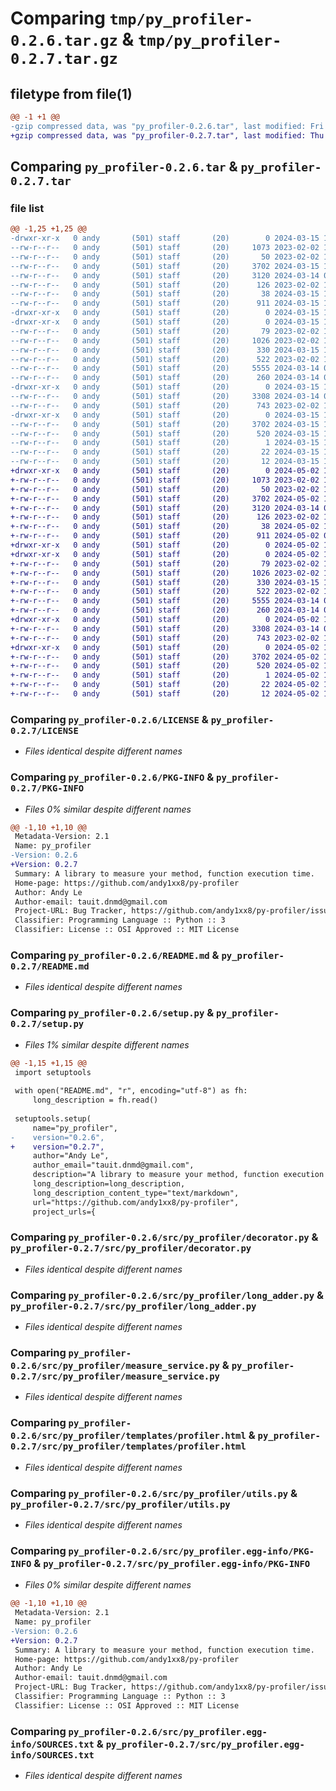 # Comparing `tmp/py_profiler-0.2.6.tar.gz` & `tmp/py_profiler-0.2.7.tar.gz`

## filetype from file(1)

```diff
@@ -1 +1 @@
-gzip compressed data, was "py_profiler-0.2.6.tar", last modified: Fri Mar 15 15:56:16 2024, max compression
+gzip compressed data, was "py_profiler-0.2.7.tar", last modified: Thu May  2 10:59:53 2024, max compression
```

## Comparing `py_profiler-0.2.6.tar` & `py_profiler-0.2.7.tar`

### file list

```diff
@@ -1,25 +1,25 @@
-drwxr-xr-x   0 andy       (501) staff       (20)        0 2024-03-15 15:56:16.512001 py_profiler-0.2.6/
--rw-r--r--   0 andy       (501) staff       (20)     1073 2023-02-02 15:54:28.000000 py_profiler-0.2.6/LICENSE
--rw-r--r--   0 andy       (501) staff       (20)       50 2023-02-02 15:54:28.000000 py_profiler-0.2.6/MANIFEST.in
--rw-r--r--   0 andy       (501) staff       (20)     3702 2024-03-15 15:56:16.511748 py_profiler-0.2.6/PKG-INFO
--rw-r--r--   0 andy       (501) staff       (20)     3120 2024-03-14 09:41:54.000000 py_profiler-0.2.6/README.md
--rw-r--r--   0 andy       (501) staff       (20)      126 2023-02-02 15:54:28.000000 py_profiler-0.2.6/pyproject.toml
--rw-r--r--   0 andy       (501) staff       (20)       38 2024-03-15 15:56:16.512055 py_profiler-0.2.6/setup.cfg
--rw-r--r--   0 andy       (501) staff       (20)      911 2024-03-15 15:56:03.000000 py_profiler-0.2.6/setup.py
-drwxr-xr-x   0 andy       (501) staff       (20)        0 2024-03-15 15:56:16.507237 py_profiler-0.2.6/src/
-drwxr-xr-x   0 andy       (501) staff       (20)        0 2024-03-15 15:56:16.510067 py_profiler-0.2.6/src/py_profiler/
--rw-r--r--   0 andy       (501) staff       (20)       79 2023-02-02 15:54:28.000000 py_profiler-0.2.6/src/py_profiler/__init__.py
--rw-r--r--   0 andy       (501) staff       (20)     1026 2023-02-02 15:54:28.000000 py_profiler-0.2.6/src/py_profiler/decorator.py
--rw-r--r--   0 andy       (501) staff       (20)      330 2024-03-15 15:55:53.000000 py_profiler-0.2.6/src/py_profiler/fastapi_profiler_controller.py
--rw-r--r--   0 andy       (501) staff       (20)      522 2023-02-02 15:54:28.000000 py_profiler-0.2.6/src/py_profiler/long_adder.py
--rw-r--r--   0 andy       (501) staff       (20)     5555 2024-03-14 09:41:54.000000 py_profiler-0.2.6/src/py_profiler/measure_service.py
--rw-r--r--   0 andy       (501) staff       (20)      260 2024-03-14 09:41:54.000000 py_profiler-0.2.6/src/py_profiler/profiler_controller.py
-drwxr-xr-x   0 andy       (501) staff       (20)        0 2024-03-15 15:56:16.510993 py_profiler-0.2.6/src/py_profiler/templates/
--rw-r--r--   0 andy       (501) staff       (20)     3308 2024-03-14 09:35:36.000000 py_profiler-0.2.6/src/py_profiler/templates/profiler.html
--rw-r--r--   0 andy       (501) staff       (20)      743 2023-02-02 15:54:28.000000 py_profiler-0.2.6/src/py_profiler/utils.py
-drwxr-xr-x   0 andy       (501) staff       (20)        0 2024-03-15 15:56:16.511476 py_profiler-0.2.6/src/py_profiler.egg-info/
--rw-r--r--   0 andy       (501) staff       (20)     3702 2024-03-15 15:56:16.000000 py_profiler-0.2.6/src/py_profiler.egg-info/PKG-INFO
--rw-r--r--   0 andy       (501) staff       (20)      520 2024-03-15 15:56:16.000000 py_profiler-0.2.6/src/py_profiler.egg-info/SOURCES.txt
--rw-r--r--   0 andy       (501) staff       (20)        1 2024-03-15 15:56:16.000000 py_profiler-0.2.6/src/py_profiler.egg-info/dependency_links.txt
--rw-r--r--   0 andy       (501) staff       (20)       22 2024-03-15 15:56:16.000000 py_profiler-0.2.6/src/py_profiler.egg-info/requires.txt
--rw-r--r--   0 andy       (501) staff       (20)       12 2024-03-15 15:56:16.000000 py_profiler-0.2.6/src/py_profiler.egg-info/top_level.txt
+drwxr-xr-x   0 andy       (501) staff       (20)        0 2024-05-02 10:59:53.651219 py_profiler-0.2.7/
+-rw-r--r--   0 andy       (501) staff       (20)     1073 2023-02-02 15:54:28.000000 py_profiler-0.2.7/LICENSE
+-rw-r--r--   0 andy       (501) staff       (20)       50 2023-02-02 15:54:28.000000 py_profiler-0.2.7/MANIFEST.in
+-rw-r--r--   0 andy       (501) staff       (20)     3702 2024-05-02 10:59:53.650935 py_profiler-0.2.7/PKG-INFO
+-rw-r--r--   0 andy       (501) staff       (20)     3120 2024-03-14 09:41:54.000000 py_profiler-0.2.7/README.md
+-rw-r--r--   0 andy       (501) staff       (20)      126 2023-02-02 15:54:28.000000 py_profiler-0.2.7/pyproject.toml
+-rw-r--r--   0 andy       (501) staff       (20)       38 2024-05-02 10:59:53.651274 py_profiler-0.2.7/setup.cfg
+-rw-r--r--   0 andy       (501) staff       (20)      911 2024-05-02 05:32:12.000000 py_profiler-0.2.7/setup.py
+drwxr-xr-x   0 andy       (501) staff       (20)        0 2024-05-02 10:59:53.645250 py_profiler-0.2.7/src/
+drwxr-xr-x   0 andy       (501) staff       (20)        0 2024-05-02 10:59:53.649043 py_profiler-0.2.7/src/py_profiler/
+-rw-r--r--   0 andy       (501) staff       (20)       79 2023-02-02 15:54:28.000000 py_profiler-0.2.7/src/py_profiler/__init__.py
+-rw-r--r--   0 andy       (501) staff       (20)     1026 2023-02-02 15:54:28.000000 py_profiler-0.2.7/src/py_profiler/decorator.py
+-rw-r--r--   0 andy       (501) staff       (20)      330 2024-03-15 15:55:53.000000 py_profiler-0.2.7/src/py_profiler/fastapi_profiler_controller.py
+-rw-r--r--   0 andy       (501) staff       (20)      522 2023-02-02 15:54:28.000000 py_profiler-0.2.7/src/py_profiler/long_adder.py
+-rw-r--r--   0 andy       (501) staff       (20)     5555 2024-03-14 09:41:54.000000 py_profiler-0.2.7/src/py_profiler/measure_service.py
+-rw-r--r--   0 andy       (501) staff       (20)      260 2024-03-14 09:41:54.000000 py_profiler-0.2.7/src/py_profiler/profiler_controller.py
+drwxr-xr-x   0 andy       (501) staff       (20)        0 2024-05-02 10:59:53.650158 py_profiler-0.2.7/src/py_profiler/templates/
+-rw-r--r--   0 andy       (501) staff       (20)     3308 2024-03-14 09:35:36.000000 py_profiler-0.2.7/src/py_profiler/templates/profiler.html
+-rw-r--r--   0 andy       (501) staff       (20)      743 2023-02-02 15:54:28.000000 py_profiler-0.2.7/src/py_profiler/utils.py
+drwxr-xr-x   0 andy       (501) staff       (20)        0 2024-05-02 10:59:53.650624 py_profiler-0.2.7/src/py_profiler.egg-info/
+-rw-r--r--   0 andy       (501) staff       (20)     3702 2024-05-02 10:59:53.000000 py_profiler-0.2.7/src/py_profiler.egg-info/PKG-INFO
+-rw-r--r--   0 andy       (501) staff       (20)      520 2024-05-02 10:59:53.000000 py_profiler-0.2.7/src/py_profiler.egg-info/SOURCES.txt
+-rw-r--r--   0 andy       (501) staff       (20)        1 2024-05-02 10:59:53.000000 py_profiler-0.2.7/src/py_profiler.egg-info/dependency_links.txt
+-rw-r--r--   0 andy       (501) staff       (20)       22 2024-05-02 10:59:53.000000 py_profiler-0.2.7/src/py_profiler.egg-info/requires.txt
+-rw-r--r--   0 andy       (501) staff       (20)       12 2024-05-02 10:59:53.000000 py_profiler-0.2.7/src/py_profiler.egg-info/top_level.txt
```

### Comparing `py_profiler-0.2.6/LICENSE` & `py_profiler-0.2.7/LICENSE`

 * *Files identical despite different names*

### Comparing `py_profiler-0.2.6/PKG-INFO` & `py_profiler-0.2.7/PKG-INFO`

 * *Files 0% similar despite different names*

```diff
@@ -1,10 +1,10 @@
 Metadata-Version: 2.1
 Name: py_profiler
-Version: 0.2.6
+Version: 0.2.7
 Summary: A library to measure your method, function execution time.
 Home-page: https://github.com/andy1xx8/py-profiler
 Author: Andy Le
 Author-email: tauit.dnmd@gmail.com
 Project-URL: Bug Tracker, https://github.com/andy1xx8/py-profiler/issues
 Classifier: Programming Language :: Python :: 3
 Classifier: License :: OSI Approved :: MIT License
```

### Comparing `py_profiler-0.2.6/README.md` & `py_profiler-0.2.7/README.md`

 * *Files identical despite different names*

### Comparing `py_profiler-0.2.6/setup.py` & `py_profiler-0.2.7/setup.py`

 * *Files 1% similar despite different names*

```diff
@@ -1,15 +1,15 @@
 import setuptools
 
 with open("README.md", "r", encoding="utf-8") as fh:
     long_description = fh.read()
 
 setuptools.setup(
     name="py_profiler",
-    version="0.2.6",
+    version="0.2.7",
     author="Andy Le",
     author_email="tauit.dnmd@gmail.com",
     description="A library to measure your method, function execution time.",
     long_description=long_description,
     long_description_content_type="text/markdown",
     url="https://github.com/andy1xx8/py-profiler",
     project_urls={
```

### Comparing `py_profiler-0.2.6/src/py_profiler/decorator.py` & `py_profiler-0.2.7/src/py_profiler/decorator.py`

 * *Files identical despite different names*

### Comparing `py_profiler-0.2.6/src/py_profiler/long_adder.py` & `py_profiler-0.2.7/src/py_profiler/long_adder.py`

 * *Files identical despite different names*

### Comparing `py_profiler-0.2.6/src/py_profiler/measure_service.py` & `py_profiler-0.2.7/src/py_profiler/measure_service.py`

 * *Files identical despite different names*

### Comparing `py_profiler-0.2.6/src/py_profiler/templates/profiler.html` & `py_profiler-0.2.7/src/py_profiler/templates/profiler.html`

 * *Files identical despite different names*

### Comparing `py_profiler-0.2.6/src/py_profiler/utils.py` & `py_profiler-0.2.7/src/py_profiler/utils.py`

 * *Files identical despite different names*

### Comparing `py_profiler-0.2.6/src/py_profiler.egg-info/PKG-INFO` & `py_profiler-0.2.7/src/py_profiler.egg-info/PKG-INFO`

 * *Files 0% similar despite different names*

```diff
@@ -1,10 +1,10 @@
 Metadata-Version: 2.1
 Name: py_profiler
-Version: 0.2.6
+Version: 0.2.7
 Summary: A library to measure your method, function execution time.
 Home-page: https://github.com/andy1xx8/py-profiler
 Author: Andy Le
 Author-email: tauit.dnmd@gmail.com
 Project-URL: Bug Tracker, https://github.com/andy1xx8/py-profiler/issues
 Classifier: Programming Language :: Python :: 3
 Classifier: License :: OSI Approved :: MIT License
```

### Comparing `py_profiler-0.2.6/src/py_profiler.egg-info/SOURCES.txt` & `py_profiler-0.2.7/src/py_profiler.egg-info/SOURCES.txt`

 * *Files identical despite different names*

